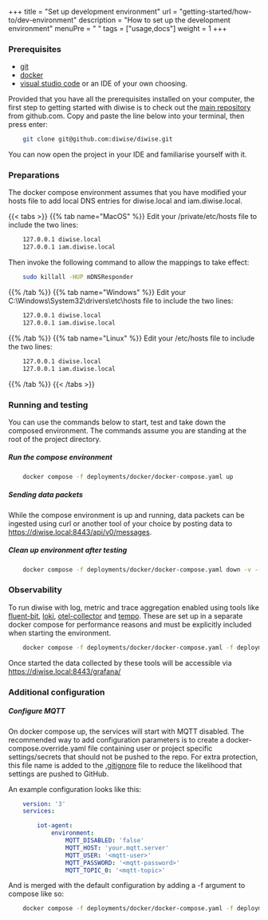 +++
title = "Set up development environment"
url = "getting-started/how-to/dev-environment"
description = "How to set up the development environment"
menuPre = "<i class='fas fa-satellite-dish'></i> "
tags = ["usage,docs"]
weight = 1
+++

### Prerequisites

* [git](https://git-scm.com/downloads)
* [docker](https://docs.docker.com/get-docker/)
* [visual studio code](https://code.visualstudio.com/download) or an IDE of your own choosing.

Provided that you have all the prerequisites installed on your computer, the first step to getting started with diwise is to check out the [main repository](https://github.com/diwise/diwise) from github.com. Copy and paste the line below into your terminal, then press enter:

```bash
    git clone git@github.com:diwise/diwise.git
```

You can now open the project in your IDE and familiarise yourself with it.

### Preparations

The docker compose environment assumes that you have modified your hosts file to add local DNS entries for diwise.local and iam.diwise.local.

{{< tabs >}}
{{% tab name="MacOS" %}}
Edit your /private/etc/hosts file to include the two lines:

```bash
    127.0.0.1 diwise.local
    127.0.0.1 iam.diwise.local
```

Then invoke the following command to allow the mappings to take effect:

```bash
    sudo killall -HUP mDNSResponder
```

{{% /tab %}}
{{% tab name="Windows" %}}
Edit your C:\Windows\System32\drivers\etc\hosts file to include the two lines:

```bash
    127.0.0.1 diwise.local
    127.0.0.1 iam.diwise.local
```

{{% /tab %}}
{{% tab name="Linux" %}}
Edit your /etc/hosts file to include the two lines:

```bash
    127.0.0.1 diwise.local
    127.0.0.1 iam.diwise.local
```

{{% /tab %}}
{{< /tabs >}}

### Running and testing

You can use the commands below to start, test and take down the composed environment. The commands assume you are standing at the root of the project directory.

##### Run the compose environment

```bash
    docker compose -f deployments/docker/docker-compose.yaml up
```

##### Sending data packets

While the compose environment is up and running, data packets can be ingested using curl or another tool of your choice by posting data to https://diwise.local:8443/api/v0/messages.

##### Clean up environment after testing

```bash
    docker compose -f deployments/docker/docker-compose.yaml down -v --remove-orphans
```

### Observability

To run diwise with log, metric and trace aggregation enabled using tools like [fluent-bit](https://fluentbit.io), [loki](https://grafana.com/oss/loki/), [otel-collector](https://opentelemetry.io/docs/collector/) and [tempo](https://grafana.com/oss/tempo/). These are set up in a separate docker compose for performance reasons and must be explicitly included when starting the environment.

```bash
    docker compose -f deployments/docker/docker-compose.yaml -f deployments/docker/docker-compose.o11y.yaml up
```

Once started the data collected by these tools will be accessible via https://diwise.local:8443/grafana/

### Additional configuration

##### Configure MQTT

On docker compose up, the services will start with MQTT disabled. The recommended way to add configuration parameters is to create a docker-compose.override.yaml file containing user or project specific settings/secrets that should not be pushed to the repo. For extra protection, this file name is added to the [.gitignore](.gitignore) file to reduce the likelihood that settings are pushed to GitHub.

An example configuration looks like this:

```yaml
    version: '3'
    services:

        iot-agent:
            environment:
                MQTT_DISABLED: 'false'
                MQTT_HOST: 'your.mqtt.server'
                MQTT_USER: '<mqtt-user>'
                MQTT_PASSWORD: '<mqtt-password>'
                MQTT_TOPIC_0: '<mqtt-topic>'
```

And is merged with the default configuration by adding a -f argument to compose like so:

```bash
    docker compose -f deployments/docker/docker-compose.yaml -f deployments/docker/docker-compose.override.yaml up
```

